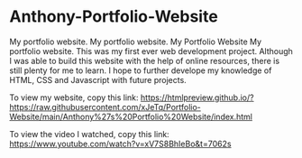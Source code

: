 # Anthony-Portfolio-Website
My portfolio website. 
My portfolio website. My Portfolio Website My portfolio website. This was my first ever web development project. Although I was able to build this website with the help of online resources, there is still plenty for me to learn. I hope to further develope my knowledge of HTML, CSS and Javascript with future projects.

To view my website, copy this link: https://htmlpreview.github.io/?https://raw.githubusercontent.com/xJeTq/Portfolio-Website/main/Anthony%27s%20Portfolio%20Website/index.html 

To view the video I watched, copy this link: https://www.youtube.com/watch?v=xV7S8BhIeBo&t=7062s 
